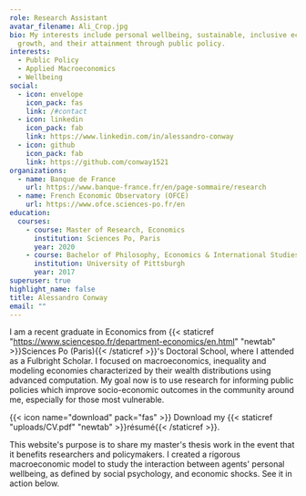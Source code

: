 ```yaml
---
role: Research Assistant
avatar_filename: Ali_Crop.jpg
bio: My interests include personal wellbeing, sustainable, inclusive economic
  growth, and their attainment through public policy.
interests:
  - Public Policy
  - Applied Macroeconomics
  - Wellbeing
social:
  - icon: envelope
    icon_pack: fas
    link: /#contact
  - icon: linkedin
    icon_pack: fab
    link: https://www.linkedin.com/in/alessandro-conway
  - icon: github
    icon_pack: fab
    link: https://github.com/conway1521
organizations:
  - name: Banque de France
    url: https://www.banque-france.fr/en/page-sommaire/research
  - name: French Economic Observatory (OFCE)
    url: https://www.ofce.sciences-po.fr/en
education:
  courses:
    - course: Master of Research, Economics
      institution: Sciences Po, Paris
      year: 2020
    - course: Bachelor of Philosophy, Economics & International Studies
      institution: University of Pittsburgh
      year: 2017
superuser: true
highlight_name: false
title: Alessandro Conway
email: ""
---
```



I am a recent graduate in Economics from {{< staticref "https://www.sciencespo.fr/department-economics/en.html" "newtab" >}}Sciences Po (Paris){{< /staticref >}}'s Doctoral School, where I attended as a Fulbright Scholar. I focused on macroeconomics, inequality and modeling economies characterized by their wealth distributions using advanced computation. My goal now is to use research for informing public policies which improve socio-economic outcomes in the community around me, especially for those most vulnerable.

{{< icon name="download" pack="fas" >}} Download my {{< staticref "uploads/CV.pdf" "newtab" >}}résumé{{< /staticref >}}.

This website's purpose is to share my master's thesis work in the event that it benefits researchers and policymakers. I created a rigorous macroeconomic model to study the interaction between agents' personal wellbeing, as defined by social psychology, and economic shocks. See it in action below.

